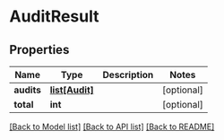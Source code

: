 # AuditResult

## Properties
Name | Type | Description | Notes
------------ | ------------- | ------------- | -------------
**audits** | [**list[Audit]**](Audit.md) |  | [optional] 
**total** | **int** |  | [optional] 

[[Back to Model list]](README.md#documentation-for-models) [[Back to API list]](README.md#documentation-for-api-endpoints) [[Back to README]](README.md)


